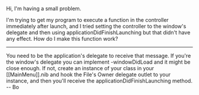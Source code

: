 Hi, I'm having a small problem.

I'm trying to get my program to execute a function in the controller immediately after launch, and I tried setting the controller to the window's delegate and then using applicationDidFinishLaunching but that didn't have any effect.  How do I make this function work?


----

You need to be the application's delegate to receive that message.  If you're the window's delegate you can implement -windowDidLoad and it might be close enough.  If not, create an instance of your class in your [[MainMenu]].nib and hook the File's Owner delegate outlet to your instance, and then you'll receive the applicationDidFinishLaunching method. -- Bo